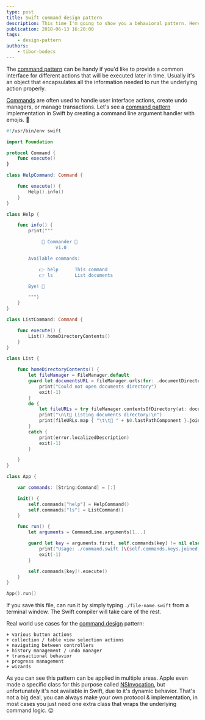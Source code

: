 ```yaml
---
type: post
title: Swift command design pattern
description: This time I'm going to show you a behavioral pattern. Here is a little example of the command design patten written in Swift.
publication: 2018-06-13 16:20:00
tags: 
    - design-pattern
authors:
    - tibor-bodecs
---
```


The [command pattern](https://en.wikipedia.org/wiki/Command_pattern) can be handy if you'd like to provide a common interface for different actions that will be executed later in time. Usually it's an object that encapsulates all the information needed to run the underlying action properly.

[Commands](https://medium.com/@NilStack/swift-world-design-patterns-command-cc9c56544bf0) are often used to handle user interface actions, create undo managers, or manage transactions. Let's see a [command pattern](https://medium.com/design-patterns-in-swift/design-patterns-in-swift-command-pattern-b95a1f4bbc45) implementation in Swift by creating a command line argument handler with emojis. 💾

```swift
#!/usr/bin/env swift

import Foundation

protocol Command {
    func execute()
}

class HelpCommand: Command {

    func execute() {
        Help().info()
    }
}

class Help {

    func info() {
        print("""

             🤖 Commander 🤖
                  v1.0

        Available commands:

            👉 help      This command
            👉 ls        List documents

        Bye! 👋

        """)
    }
}

class ListCommand: Command {

    func execute() {
        List().homeDirectoryContents()
    }
}

class List {

    func homeDirectoryContents() {
        let fileManager = FileManager.default
        guard let documentsURL = fileManager.urls(for: .documentDirectory, in: .userDomainMask).first else {
            print("Could not open documents directory")
            exit(-1)
        }
        do {
            let fileURLs = try fileManager.contentsOfDirectory(at: documentsURL, includingPropertiesForKeys: nil)
            print("\n\t📁 Listing documents directory:\n")
            print(fileURLs.map { "\t\t💾 " + $0.lastPathComponent }.joined(separator: "\n\n") + "\n" )
        }
        catch {
            print(error.localizedDescription)
            exit(-1)
        }

    }
}

class App {

    var commands: [String:Command] = [:]

    init() {
        self.commands["help"] = HelpCommand()
        self.commands["ls"] = ListCommand()
    }

    func run() {
        let arguments = CommandLine.arguments[1...]

        guard let key = arguments.first, self.commands[key] != nil else {
            print("Usage: ./command.swift [\(self.commands.keys.joined(separator: "|"))]")
            exit(-1)
        }

        self.commands[key]!.execute()
    }
}

App().run()
```

If you save this file, can run it by simply typing `./file-name.swift` from a terminal window. The Swift compiler will take care of the rest.

Real world use cases for the [command design](https://tech.okcupid.com/command-patterns-and-uicollectionview/) pattern:

    + various button actions
    + collection / table view selection actions
    + navigating between controllers
    + history management / undo manager
    + transactional behavior
    + progress management
    + wizards

As you can see this pattern can be applied in multiple areas. Apple even made a specific class for this purpose called [NSInvocation](https://developer.apple.com/documentation/foundation/nsinvocation), but unfortunately it's not available in Swift, due to it's dynamic behavior. That's not a big deal, you can always make your own protocol & implementation, in most cases you just need one extra class that wraps the underlying command logic. 😛
